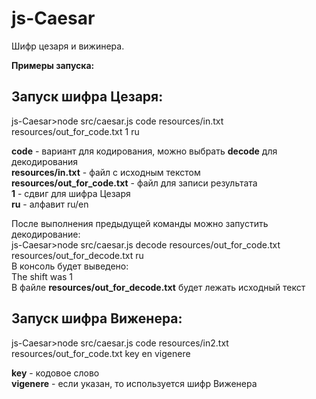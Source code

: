 # js-Caesar
Шифр цезаря и вижинера.

**Примеры запуска:**

## Запуск шифра Цезаря:

js-Caesar>node src/caesar.js code resources/in.txt resources/out_for_code.txt 1 ru

**code** - вариант для кодирования, можно выбрать **decode** для декодирования\
**resources/in.txt** - файл с исходным текстом\
**resources/out_for_code.txt** - файл для записи результата\
**1** - сдвиг для шифра Цезаря\
**ru** - алфавит ru/en

После выполнения предыдущей команды можно запустить декодирование:\
js-Caesar>node src/caesar.js decode resources/out_for_code.txt resources/out_for_decode.txt ru\
В консоль будет выведено:\
The shift was 1\
В файле **resources/out_for_decode.txt** будет лежать исходный текст

## Запуск шифра Виженера:

js-Caesar>node src/caesar.js code resources/in2.txt resources/out_for_code.txt key en vigenere

**key** - кодовое слово\
**vigenere** - если указан, то используется шифр Виженера


